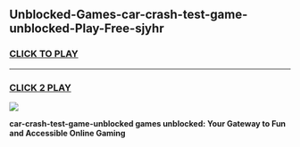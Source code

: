 
## Unblocked-Games-car-crash-test-game-unblocked-Play-Free-sjyhr
<h3>
<a href="https://premium76.site?title=car-crash-test-game-unblocked&ref=23A">CLICK TO PLAY</a></h3>
<hr>

<h3>
<a href="https://premium76.site?title=car-crash-test-game-unblocked&ref=23A">CLICK 2 PLAY</a>
  
</h3>

<a href="https://premium76.site?title=car-crash-test-game-unblocked&ref=23A"><img src="https://clearcache.store/games.png"></a>


**car-crash-test-game-unblocked games unblocked: Your Gateway to Fun and Accessible Online Gaming**
